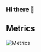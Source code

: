 ### Hi there 👋

## Metrics
![Metrics](https://metrics.lecoq.io/CodeManDev?template=classic&config.timezone=Europe%2FBerlin)
